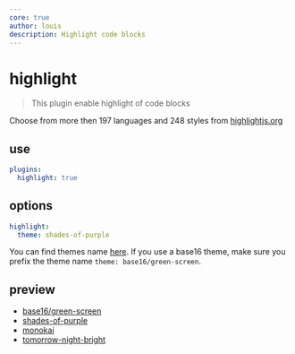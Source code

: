 ```yaml
---
core: true
author: louis
description: Highlight code blocks
---
```

# highlight

> This plugin enable highlight of code blocks

Choose from more then 197 languages and 248 styles from [highlightjs.org](https://highlightjs.org/static/demo)

## use

```yaml
plugins:
  highlight: true
```

## options

```yaml
highlight:
  theme: shades-of-purple
```

You can find themes name [here](https://github.com/highlightjs/cdn-release/tree/main/build/styles). If you use a base16 theme, make sure you prefix the theme name `theme: base16/green-screen`.

## preview

- [base16/green-screen](plugins/core/highlight?p=highlight|theme:base16/green-screen)
- [shades-of-purple](plugins/core/highlight?p=highlight|theme:shades-of-purple)
- [monokai](plugins/core/highlight?p=highlight|theme:monokai)
- [tomorrow-night-bright](plugins/core/highlight?p=highlight|theme:tomorrow-night-bright)